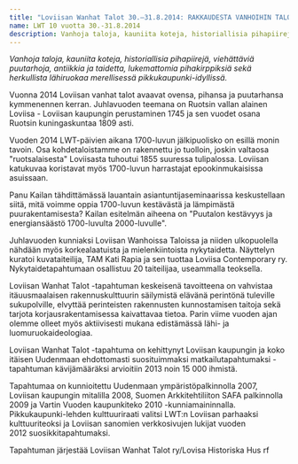```yaml
---
title: "Loviisan Wanhat Talot 30.–31.8.2014: RAKKAUDESTA VANHOIHIN TALOIHIN!"
name: LWT 10 vuotta 30.-31.8.2014
description: Vanhoja taloja, kauniita koteja, historiallisia pihapiirejä, viehättäviä puutarhoja, antiikkia ja taidetta, lukemattomia pihakirppiksiä sekä herkullista lähiruokaa merellisessä pikkukaupunki-idyllissä.
---
```


<em>Vanhoja taloja, kauniita koteja, historiallisia pihapiirejä, viehättäviä puutarhoja, antiikkia ja taidetta, lukemattomia pihakirppiksiä sekä herkullista lähiruokaa merellisessä pikkukaupunki-idyllissä.</em>

Vuonna 2014 Loviisan vanhat talot avaavat ovensa, pihansa ja puutarhansa kymmenennen kerran.  Juhlavuoden teemana on Ruotsin vallan alainen Loviisa  -  Loviisan kaupungin perustaminen 1745 ja sen vuodet osana Ruotsin kuningaskuntaa 1809 asti.

Vuoden 2014 LWT-päivien aikana 1700-luvun jälkipuolisko on esillä monin  tavoin. Osa kohdetaloistamme on rakennettu jo tuolloin, joskin valtaosa "ruotsalaisesta" Loviisasta tuhoutui 1855 suuressa tulipalossa. Loviisan katukuvaa koristavat myös 1700-luvun harrastajat epookinmukaisissa asuissaan.

Panu Kailan tähdittämässä lauantain asiantuntijaseminaarissa keskustellaan siitä, mitä voimme oppia 1700-luvun kestävästä ja lämpimästä puurakentamisesta? Kailan esitelmän aiheena on "Puutalon kestävyys ja energiansäästö 1700-luvulta 2000-luvulle".

Juhlavuoden kunniaksi Loviisan Wanhoissa Taloissa ja niiden ulkopuolella nähdään myös korkealaatuista ja mielenkiintoista nykytaidetta. Näyttelyn kuratoi kuvataiteilija, TAM Kati Rapia ja sen tuottaa Loviisa Contemporary ry. Nykytaidetapahtumaan osallistuu 20 taiteilijaa, useammalla teoksella.

Loviisan Wanhat Talot -tapahtuman keskeisenä tavoitteena on vahvistaa itäuusmaalaisen rakennuskulttuurin säilymistä elävänä perintönä tuleville sukupolville, elvyttää perinteisten rakennusten kunnostamisen taitoja sekä tarjota korjausrakentamisessa kaivattavaa tietoa. Parin viime vuoden ajan olemme olleet myös aktiivisesti mukana edistämässä lähi- ja luomuruokaideologiaa.

Loviisan Wanhat Talot -tapahtuma on kehittynyt Loviisan kaupungin ja koko itäisen Uudenmaan ehdottomasti suosituimmaksi matkailutapahtumaksi - tapahtuman kävijämääräksi arvioitiin 2013 noin 15 000 ihmistä.

Tapahtumaa on kunnioitettu Uudenmaan ympäristöpalkinnolla 2007, Loviisan kaupungin mitalilla 2008, Suomen Arkkitehtiliiton SAFA  palkinnolla 2009 ja Vartin Vuoden kaupunkiteko 2010 -kunniamaininnalla. Pikkukaupunki-lehden kulttuuriraati valitsi LWT:n Loviisan parhaaksi kulttuuriteoksi ja Loviisan sanomien verkkosivujen lukijat vuoden 2012 suosikkitapahtumaksi.

Tapahtuman järjestää Loviisan Wanhat Talot ry/Lovisa Historiska Hus rf